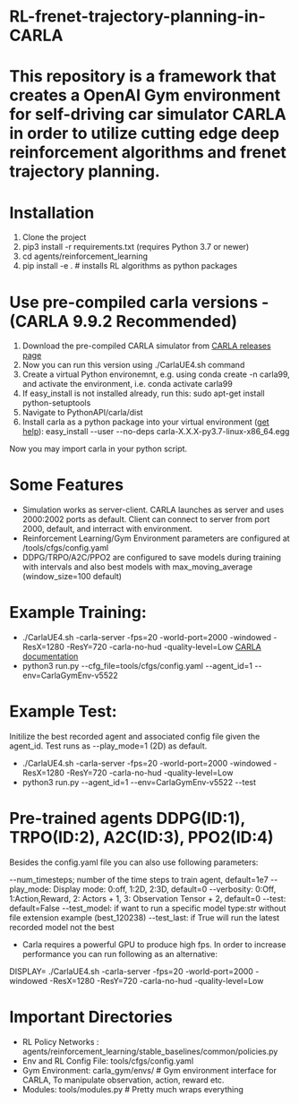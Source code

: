# RL-frenet-trajectory-planning-in-CARLA
This repository is a framework that creates a OpenAI Gym environment for self-driving car simulator CARLA in order to utilize cutting edge deep reinforcement algorithms and frenet trajectory planning.
=======

# Installation
1. Clone the project
2. pip3 install -r requirements.txt (requires Python 3.7 or newer)
3. cd agents/reinforcement_learning
4. pip install -e . # installs RL algorithms as python packages 

# Use pre-compiled carla versions - (CARLA 9.9.2 Recommended)
1. Download the pre-compiled CARLA simulator from [CARLA releases page](https://github.com/carla-simulator/carla/releases)
2. Now you can run this version using ./CarlaUE4.sh command
3. Create a virtual Python environemnt, e.g. using conda create -n carla99, and activate the environment, i.e. conda activate carla99
4. If easy_install is not installed already, run this: sudo apt-get install python-setuptools
5. Navigate to PythonAPI/carla/dist
6. Install carla as a python package into your virtual environment ([get help](https://carla.readthedocs.io/en/latest/build_system/)): easy_install --user --no-deps carla-X.X.X-py3.7-linux-x86_64.egg

Now you may import carla in your python script.

# Some Features

- Simulation works as server-client. CARLA launches as server and uses 2000:2002 ports as default. Client can connect to server from port 2000, default, and interract with environment.
- Reinforcement Learning/Gym Environment parameters are configured at /tools/cfgs/config.yaml
- DDPG/TRPO/A2C/PPO2 are configured to save models during training with intervals and also best models with max_moving_average (window_size=100 default)

# Example Training:

- ./CarlaUE4.sh -carla-server -fps=20 -world-port=2000 -windowed -ResX=1280 -ResY=720 -carla-no-hud -quality-level=Low [CARLA documentation](https://carla.readthedocs.io/en/latest/)
- python3 run.py --cfg_file=tools/cfgs/config.yaml --agent_id=1 --env=CarlaGymEnv-v5522 
 
# Example Test:

Initilize the best recorded agent and associated config file given the agent_id. Test runs as --play_mode=1 (2D) as default. 

- ./CarlaUE4.sh -carla-server -fps=20 -world-port=2000 -windowed -ResX=1280 -ResY=720 -carla-no-hud -quality-level=Low
- python3 run.py --agent_id=1 --env=CarlaGymEnv-v5522 --test 

# Pre-trained agents DDPG(ID:1), TRPO(ID:2), A2C(ID:3), PPO2(ID:4)

Besides the config.yaml file you can also use following parameters:

--num_timesteps; number of the time steps to train agent, default=1e7 
--play_mode: Display mode: 0:off, 1:2D, 2:3D, default=0
--verbosity: 0:Off, 1:Action,Reward, 2: Actors + 1, 3: Observation Tensor + 2, default=0
--test: default=False
--test_model: if want to run a specific model type:str without file extension example (best_120238)
--test_last: if True will run the latest recorded model not the best

- Carla requires a powerful GPU to produce high fps. In order to increase performance you can run following as an alternative:

DISPLAY= ./CarlaUE4.sh -carla-server -fps=20 -world-port=2000 -windowed -ResX=1280 -ResY=720 -carla-no-hud -quality-level=Low

# Important Directories
- RL Policy Networks : agents/reinforcement_learning/stable_baselines/common/policies.py
- Env and RL Config File: tools/cfgs/config.yaml
- Gym Environment: carla_gym/envs/ # Gym environment interface for CARLA, To manipulate observation, action, reward etc.
- Modules: tools/modules.py # Pretty much wraps everything
